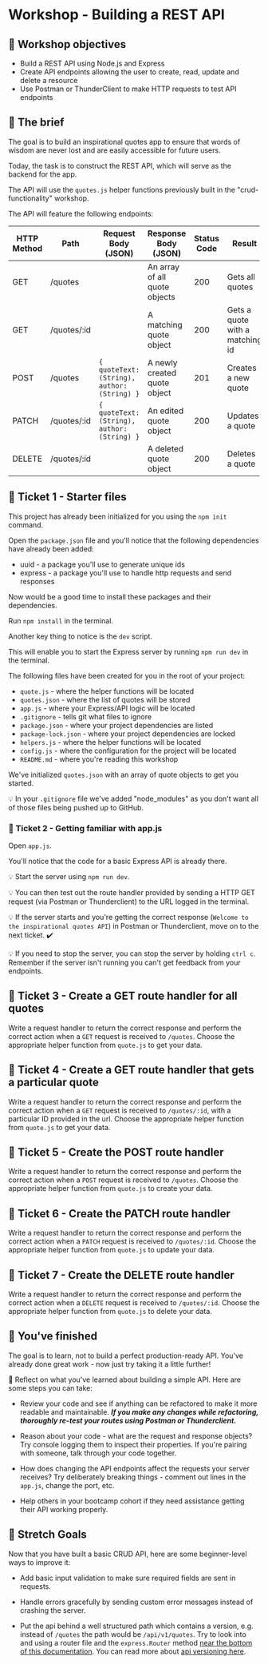 # Workshop - Building a REST API

## 🎯 Workshop objectives

- Build a REST API using Node.js and Express
- Create API endpoints allowing the user to create, read, update and delete a resource
- Use Postman or ThunderClient to make HTTP requests to test API endpoints

## 💼 The brief

The goal is to build an inspirational quotes app to ensure that words of wisdom are never lost and are easily accessible for future users.

Today, the task is to construct the REST API, which will serve as the backend for the app.

The API will use the `quotes.js` helper functions previously built in the "crud-functionality" workshop.

The API will feature the following endpoints:

| HTTP Method | Path        | Request Body (JSON)                       | Response Body (JSON)          | Status Code | Result                          |
| ----------- | ----------- | ----------------------------------------- | ----------------------------- | ----------- | ------------------------------- |
| GET         | /quotes     |                                           | An array of all quote objects | 200         | Gets all quotes                 |
| GET         | /quotes/:id |                                           | A matching quote object       | 200         | Gets a quote with a matching id |
| POST        | /quotes     | `{ quoteText: (String), author: (String) }` | A newly created quote object  | 201         | Creates a new quote             |
| PATCH       | /quotes/:id | `{ quoteText: (String), author: (String) }` | An edited quote object        | 200         | Updates a quote                 |
| DELETE      | /quotes/:id |                                           | A deleted quote object        | 200         | Deletes a quote                 |

## 🎫 Ticket 1 - Starter files

This project has already been initialized for you using the `npm init` command.

Open the `package.json` file and you'll notice that the following dependencies have already been added:

- uuid - a package you'll use to generate unique ids
- express - a package you'll use to handle http requests and send responses

Now would be a good time to install these packages and their dependencies.

Run `npm install` in the terminal.

Another key thing to notice is the `dev` script.

This will enable you to start the Express server by running `npm run dev` in the terminal.

The following files have been created for you in the root of your project:

- `quote.js` - where the helper functions will be located
- `quotes.json` - where the list of quotes will be stored
- `app.js` - where your Express/API logic will be located
- `.gitignore` - tells git what files to ignore
- `package.json` - where your project dependencies are listed
- `package-lock.json` - where your project dependencies are locked
- `helpers.js` - where the helper functions will be located
- `config.js` - where the configuration for the project will be located
- `README.md` - where you're reading this workshop

We've initialized `quotes.json` with an array of quote objects to get you started.

💡 In your `.gitignore` file we've added "node_modules" as you don't want all of those files being pushed up to GitHub.

### 🎫 Ticket 2 - Getting familiar with app.js

Open `app.js`.

You'll notice that the code for a basic Express API is already there.

💡 Start the server using `npm run dev`.

💡 You can then test out the route handler provided by sending a HTTP GET request (via Postman or Thunderclient) to the URL logged in the terminal.

💡 If the server starts and you're getting the correct response (`Welcome to the inspirational quotes API`) in Postman or Thunderclient, move on to the next ticket. ✔️

💡 If you need to stop the server, you can stop the server by holding `ctrl c`. Remember if the server isn't running you can't get feedback from your endpoints.

## 🎫 Ticket 3 - Create a GET route handler for all quotes

Write a request handler to return the correct response and perform the correct action when a `GET` request is received to `/quotes`. Choose the appropriate helper function from `quote.js` to get your data.

## 🎫 Ticket 4 - Create a GET route handler that gets a particular quote

Write a request handler to return the correct response and perform the correct action when a `GET` request is received to `/quotes/:id`, with a particular ID provided in the url. Choose the appropriate helper function from `quote.js` to get your data.

## 🎫 Ticket 5 - Create the POST route handler

Write a request handler to return the correct response and perform the correct action when a `POST` request is received to `/quotes`. Choose the appropriate helper function from `quote.js` to create your data.

## 🎫 Ticket 6 - Create the PATCH route handler

Write a request handler to return the correct response and perform the correct action when a `PATCH` request is received to `/quotes/:id`. Choose the appropriate helper function from `quote.js` to update your data.

## 🎫 Ticket 7 - Create the DELETE route handler

Write a request handler to return the correct response and perform the correct action when a `DELETE` request is received to `/quotes/:id`. Choose the appropriate helper function from `quote.js` to delete your data.

## 🥇 You've finished

The goal is to learn, not to build a perfect production-ready API. You've already done great work - now just try taking it a little further!

🧠 Reflect on what you've learned about building a simple API. Here are some steps you can take:

- Review your code and see if anything can be refactored to make it more readable and maintainable. **_If you make any changes while refactoring, thoroughly re-test your routes using Postman or Thunderclient._**

- Reason about your code - what are the request and response objects? Try console logging them to inspect their properties. If you're pairing with someone, talk through your code together.

- How does changing the API endpoints affect the requests your server receives? Try deliberately breaking things - comment out lines in the `app.js`, change the port, etc.

- Help others in your bootcamp cohort if they need assistance getting their API working properly.

## 🏁 Stretch Goals

Now that you have built a basic CRUD API, here are some beginner-level ways to improve it:

- Add basic input validation to make sure required fields are sent in requests.

- Handle errors gracefully by sending custom error messages instead of crashing the server.

- Put the api behind a well structured path which contains a version, e.g. instead of `/quotes` the path would be `/api/v1/quotes`. Try to look into and using a router file and the `express.Router` method [near the bottom of this documentation](https://expressjs.com/en/guide/routing.html). You can read more about [api versioning here](https://www.postman.com/api-platform/api-versioning/).
